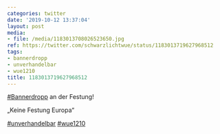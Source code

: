 ```yaml
---
categories: twitter
date: '2019-10-12 13:37:04'
layout: post
media:
- file: /media/1183013708026523650.jpg
ref: https://twitter.com/schwarzlichtwue/status/1183013719627968512
tags:
- bannerdropp
- unverhandelbar
- wue1210
title: 1183013719627968512
---
```

[#Bannerdropp](/t/bannerdropp) an der Festung!

„Keine Festung Europa“

[#unverhandelbar](/t/unverhandelbar) [#wue1210](/t/wue1210) 